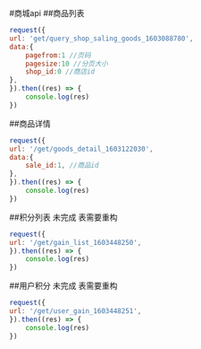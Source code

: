 #商城api
##商品列表
```javascript
request({
url: 'get/query_shop_saling_goods_1603088780',
data:{
    pagefrom:1 //页码
    pagesize:10 //分页大小
    shop_id:0 //商店id
},
}).then((res) => {
    console.log(res)
})
```
##商品详情
```javascript
request({
url: '/get/goods_detail_1603122030', 
data:{
    sale_id:1, //商品id
},
}).then((res) => {
    console.log(res)
})
```
##积分列表 未完成 表需要重构
```javascript
request({
url: '/get/gain_list_1603448250', 
}).then((res) => {
    console.log(res)
})
```
##用户积分 未完成 表需要重构
```javascript
request({
url: '/get/user_gain_1603448251', 
}).then((res) => {
    console.log(res)
})
```